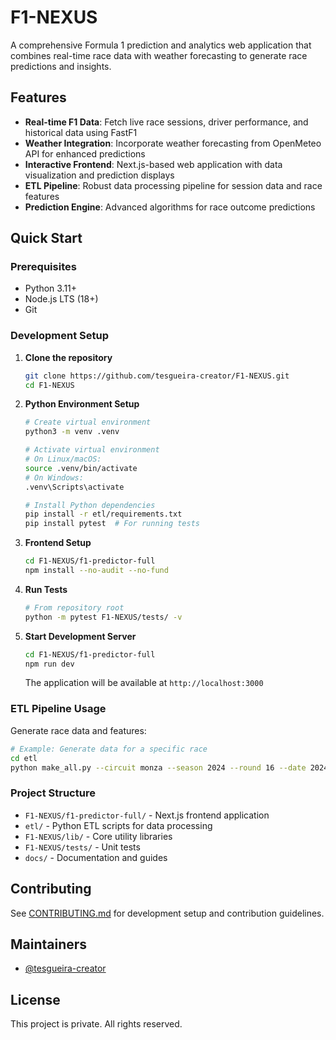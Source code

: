 # F1-NEXUS

A comprehensive Formula 1 prediction and analytics web application that combines real-time race data with weather forecasting to generate race predictions and insights.

## Features

- **Real-time F1 Data**: Fetch live race sessions, driver performance, and historical data using FastF1
- **Weather Integration**: Incorporate weather forecasting from OpenMeteo API for enhanced predictions
- **Interactive Frontend**: Next.js-based web application with data visualization and prediction displays
- **ETL Pipeline**: Robust data processing pipeline for session data and race features
- **Prediction Engine**: Advanced algorithms for race outcome predictions

## Quick Start

### Prerequisites

- Python 3.11+ 
- Node.js LTS (18+)
- Git

### Development Setup

1. **Clone the repository**
   ```bash
   git clone https://github.com/tesgueira-creator/F1-NEXUS.git
   cd F1-NEXUS
   ```

2. **Python Environment Setup**
   ```bash
   # Create virtual environment
   python3 -m venv .venv
   
   # Activate virtual environment
   # On Linux/macOS:
   source .venv/bin/activate
   # On Windows:
   .venv\Scripts\activate
   
   # Install Python dependencies
   pip install -r etl/requirements.txt
   pip install pytest  # For running tests
   ```

3. **Frontend Setup**
   ```bash
   cd F1-NEXUS/f1-predictor-full
   npm install --no-audit --no-fund
   ```

4. **Run Tests**
   ```bash
   # From repository root
   python -m pytest F1-NEXUS/tests/ -v
   ```

5. **Start Development Server**
   ```bash
   cd F1-NEXUS/f1-predictor-full
   npm run dev
   ```
   
   The application will be available at `http://localhost:3000`

### ETL Pipeline Usage

Generate race data and features:

```bash
# Example: Generate data for a specific race
cd etl
python make_all.py --circuit monza --season 2024 --round 16 --date 2024-09-01
```

### Project Structure

- `F1-NEXUS/f1-predictor-full/` - Next.js frontend application
- `etl/` - Python ETL scripts for data processing
- `F1-NEXUS/lib/` - Core utility libraries
- `F1-NEXUS/tests/` - Unit tests
- `docs/` - Documentation and guides

## Contributing

See [CONTRIBUTING.md](CONTRIBUTING.md) for development setup and contribution guidelines.

## Maintainers

- [@tesgueira-creator](https://github.com/tesgueira-creator)

## License

This project is private. All rights reserved.
